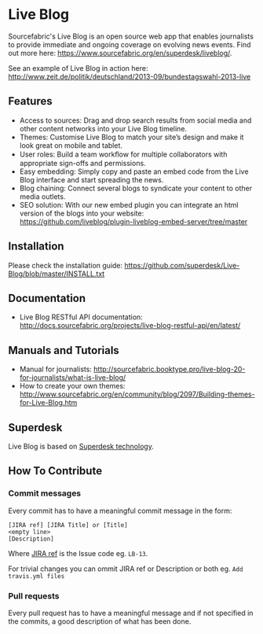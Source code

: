 Live Blog
=========

Sourcefabric's Live Blog is an open source web app that enables journalists to provide immediate and ongoing coverage on evolving news events. Find out more here: https://www.sourcefabric.org/en/superdesk/liveblog/.

See an example of Live Blog in action here: http://www.zeit.de/politik/deutschland/2013-09/bundestagswahl-2013-live

## Features

- Access to sources: Drag and drop search results from social media and other content networks into your Live Blog timeline.
- Themes: Customise Live Blog to match your site’s design and make it look great on mobile and tablet.
- User roles: Build a team workﬂow for multiple collaborators with appropriate sign-offs and permissions.
- Easy embedding: Simply copy and paste an embed code from the Live Blog interface and start spreading the news.
- Blog chaining: Connect several blogs to syndicate your content to other media outlets.
- SEO solution: With our new embed plugin you can integrate an html version of the blogs into your website: https://github.com/liveblog/plugin-liveblog-embed-server/tree/master

## Installation

Please check the installation guide: https://github.com/superdesk/Live-Blog/blob/master/INSTALL.txt

## Documentation

- Live Blog RESTful API documentation: http://docs.sourcefabric.org/projects/live-blog-restful-api/en/latest/

## Manuals and Tutorials

- Manual for journalists: http://sourcefabric.booktype.pro/live-blog-20-for-journalists/what-is-live-blog/
- How to create your own themes: http://www.sourcefabric.org/en/community/blog/2097/Building-themes-for-Live-Blog.htm

## Superdesk

Live Blog is based on [Superdesk technology](https://www.sourcefabric.org/en/superdesk/).

## How To Contribute

### Commit messages

Every commit has to have a meaningful commit message in the form:

```
[JIRA ref] [JIRA Title] or [Title]
<empty line>
[Description]
```

Where [JIRA ref](https://confluence.atlassian.com/display/FISHEYE/Using+smart+commits) is the Issue code eg. ```LB-13```.

For trivial changes you can ommit JIRA ref or Description or both eg. ```Add travis.yml files```

### Pull requests
Every pull request has to have a meaningful message and if not specified in the commits, a good description of what has been done.
